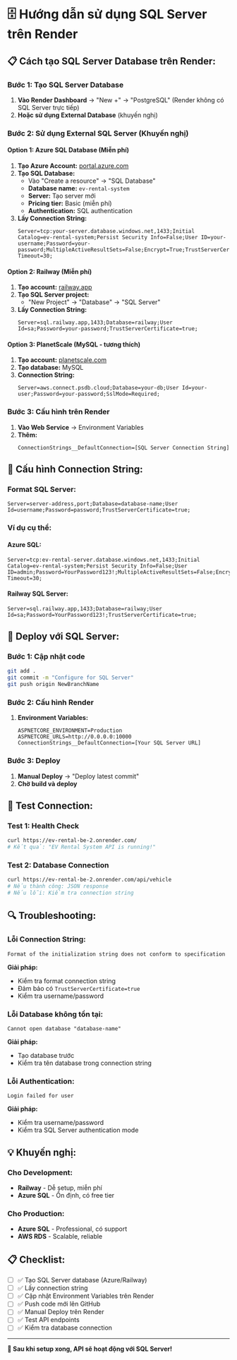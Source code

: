 # 🗄️ Hướng dẫn sử dụng SQL Server trên Render

## 📋 **Cách tạo SQL Server Database trên Render:**

### **Bước 1: Tạo SQL Server Database**
1. **Vào Render Dashboard** → "New +" → "PostgreSQL" (Render không có SQL Server trực tiếp)
2. **Hoặc sử dụng External Database** (khuyến nghị)

### **Bước 2: Sử dụng External SQL Server (Khuyến nghị)**

#### **Option 1: Azure SQL Database (Miễn phí)**
1. **Tạo Azure Account:** [portal.azure.com](https://portal.azure.com)
2. **Tạo SQL Database:**
   - Vào "Create a resource" → "SQL Database"
   - **Database name:** `ev-rental-system`
   - **Server:** Tạo server mới
   - **Pricing tier:** Basic (miễn phí)
   - **Authentication:** SQL authentication
3. **Lấy Connection String:**
   ```
   Server=tcp:your-server.database.windows.net,1433;Initial Catalog=ev-rental-system;Persist Security Info=False;User ID=your-username;Password=your-password;MultipleActiveResultSets=False;Encrypt=True;TrustServerCertificate=False;Connection Timeout=30;
   ```

#### **Option 2: Railway (Miễn phí)**
1. **Tạo account:** [railway.app](https://railway.app)
2. **Tạo SQL Server project:**
   - "New Project" → "Database" → "SQL Server"
3. **Lấy Connection String:**
   ```
   Server=sql.railway.app,1433;Database=railway;User Id=sa;Password=your-password;TrustServerCertificate=true;
   ```

#### **Option 3: PlanetScale (MySQL - tương thích)**
1. **Tạo account:** [planetscale.com](https://planetscale.com)
2. **Tạo database:** MySQL
3. **Connection String:**
   ```
   Server=aws.connect.psdb.cloud;Database=your-db;User Id=your-user;Password=your-password;SslMode=Required;
   ```

### **Bước 3: Cấu hình trên Render**

1. **Vào Web Service** → Environment Variables
2. **Thêm:**
   ```
   ConnectionStrings__DefaultConnection=[SQL Server Connection String]
   ```

## 🔧 **Cấu hình Connection String:**

### **Format SQL Server:**
```
Server=server-address,port;Database=database-name;User Id=username;Password=password;TrustServerCertificate=true;
```

### **Ví dụ cụ thể:**

#### **Azure SQL:**
```
Server=tcp:ev-rental-server.database.windows.net,1433;Initial Catalog=ev-rental-system;Persist Security Info=False;User ID=admin;Password=YourPassword123!;MultipleActiveResultSets=False;Encrypt=True;TrustServerCertificate=False;Connection Timeout=30;
```

#### **Railway SQL Server:**
```
Server=sql.railway.app,1433;Database=railway;User Id=sa;Password=YourPassword123!;TrustServerCertificate=true;
```

## 🚀 **Deploy với SQL Server:**

### **Bước 1: Cập nhật code**
```bash
git add .
git commit -m "Configure for SQL Server"
git push origin NewBranchName
```

### **Bước 2: Cấu hình Render**
1. **Environment Variables:**
   ```
   ASPNETCORE_ENVIRONMENT=Production
   ASPNETCORE_URLS=http://0.0.0.0:10000
   ConnectionStrings__DefaultConnection=[Your SQL Server URL]
   ```

### **Bước 3: Deploy**
1. **Manual Deploy** → "Deploy latest commit"
2. **Chờ build và deploy**

## 🧪 **Test Connection:**

### **Test 1: Health Check**
```bash
curl https://ev-rental-be-2.onrender.com/
# Kết quả: "EV Rental System API is running!"
```

### **Test 2: Database Connection**
```bash
curl https://ev-rental-be-2.onrender.com/api/vehicle
# Nếu thành công: JSON response
# Nếu lỗi: Kiểm tra connection string
```

## 🔍 **Troubleshooting:**

### **Lỗi Connection String:**
```
Format of the initialization string does not conform to specification
```
**Giải pháp:**
- Kiểm tra format connection string
- Đảm bảo có `TrustServerCertificate=true`
- Kiểm tra username/password

### **Lỗi Database không tồn tại:**
```
Cannot open database "database-name"
```
**Giải pháp:**
- Tạo database trước
- Kiểm tra tên database trong connection string

### **Lỗi Authentication:**
```
Login failed for user
```
**Giải pháp:**
- Kiểm tra username/password
- Kiểm tra SQL Server authentication mode

## 💡 **Khuyến nghị:**

### **Cho Development:**
- **Railway** - Dễ setup, miễn phí
- **Azure SQL** - Ổn định, có free tier

### **Cho Production:**
- **Azure SQL** - Professional, có support
- **AWS RDS** - Scalable, reliable

## 📋 **Checklist:**

- [ ] ✅ Tạo SQL Server database (Azure/Railway)
- [ ] ✅ Lấy connection string
- [ ] ✅ Cập nhật Environment Variables trên Render
- [ ] ✅ Push code mới lên GitHub
- [ ] ✅ Manual Deploy trên Render
- [ ] ✅ Test API endpoints
- [ ] ✅ Kiểm tra database connection

---

**🎯 Sau khi setup xong, API sẽ hoạt động với SQL Server!**
